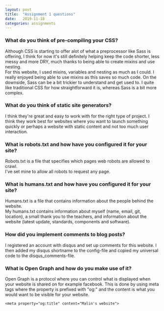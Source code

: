 ```yaml
---
layout: post
title:  "Assignment 1 questions"
date:   2019-11-18
categories: assignments
---
```

### What do you think of pre-compiling your CSS?
Although CSS is starting to offer alot of what a preprocessor like Sass is offering, I think for now it's still definitely helping keep the code shorter, less messy and more DRY, much thanks to being able to create mixins and use nesting.  
For this website, I used mixins, variables and nesting as much as I could. I really enjoyed being able to use mixins as this saves so much code. On the downside, Sass can be a bit trickier to understand and get used to. I quite like traditional CSS for how straightforward it is, whereas Sass is a bit more complex.

### What do you think of static site generators?
I think they're great and easy to work with for the right type of project. I think they work best for websites where you want to launch something quickly or perhaps a website with static content and not too much user interaction.

### What is robots.txt and how have you configured it for your site?
Robots.txt is a file that specifies which pages web robots are allowed to crawl.  
I've set mine to allow all robots to request any page.

### What is humans.txt and how have you configured it for your site?
Humans.txt is a file that contains information about the people behind the website.  
My humans.txt contains information about myself (name, email, git, location), a small thank you to the teachers, and information about the website (latest update, standards, components and software).

### How did you implement comments to blog posts?
I registered an account with disqus and set up comments for this website. I then added my disqus shortname to the config-file and copied my universal code to the disqus_comments-file.

### What is Open Graph and how do you make use of it?
Open Graph is a protocol where you can control what is displayed when your website is shared on for example facebook. This is done by using meta tags where the property is prefixed with "og:" and the content is what you would want to be visible for your website.  

```
<meta property="og:title" content="Malin's website">
```